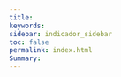 ```yaml
---
title: 
keywords: 
sidebar: indicador_sidebar
toc: false
permalink: index.html
Summary:
---
```


<head>
 <script>
     /**
     * Array con las imagenes que se iran mostrando en la web
     */
	
     var imagenes=new Array(
        'images/fondo-44.jpg',
        'images/fondo-22.jpg',
        'images/fondo-33.jpg',
        'images/fondo-11.jpg',
		'images/fondo-55.jpg'
        );
      var conteo=0
     /**
     * Funcion para cambiar la imagen
     */
     function rotarImagenes()
     {	  
		  document.getElementById("imagen").src=imagenes[conteo];
		  if(conteo<imagenes.length-1)
           {conteo ++}
		   else
		   {conteo=0}
           
     }
 
     /**
     * Función que se ejecuta una vez cargada la página
     */
     onload=function()
     {
        // Cargamos una imagen aleatoria
        rotarImagenes();
 
        // Indicamos que cada  segundos cambie la imagen
        setInterval(rotarImagenes,3000);
     }
    </script>
	</head>


<body style="background-color:#dfe3ee;">

<h1 style="color:#bf0000;" align="center"> Plataforma de Seguimiento</h1>
<h1 style="color:#bf0000;" align="center"> Línea Base de Indicadores UNICEF</h1>

 <center> 
<img src="" id="imagen" align="center">
 </center> 
 
 <br>
 
 <h3 style="color:#011f4b" align="justify" >Unicef lleva adelante el Programa de Cooperación en Bolivia 2018 - 2022
 que tiene el objetivo de apoyar en la reducción de las brechas de 
 desigualdad, especialmente en los pueblos indígenas y lograr que los 
 niños y adolescentes constituyan un elemento fundamental para el 
 desarrollo sostenible.</h3>
 
 <br>
 
 <h3 style="color:#011f4b" align="justify" > El programa se estructura en torno a los cuatro ámbitos o resultados 
 (outcomes): 1) Todos los niños sobreviven y prosperan, 2) Todos los niños
 están protegidos contra la violencia y la explotación, 3) Todos los niños
 aprenden y 4) Todos los niños disfrutan de las mismas oportunidades en la
 vida.</h3>
 
</body>

